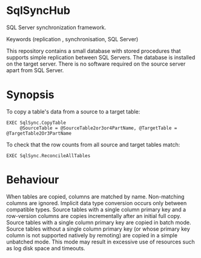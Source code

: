 # SqlSyncHub
SQL Server synchronization framework.

Keywords (replication , synchronisation, SQL Server)

This repository contains a small database with stored procedures that supports simple replication between SQL Servers.
The database is installed on the target server.
There is no software required on the source server apart from SQL Server.

Synopsis
========

To copy a table's data from a source to a target table:

```
EXEC SqlSync.CopyTable
     @SourceTable = @SourceTable2or3or4PartName, @TargetTable = @TargetTable2Or3PartName
```

To check that the row counts from all source and target tables match:
```
EXEC SqlSync.ReconcileAllTables
```

Behaviour
=========
When tables are copied, columns are matched by name. Non-matching columns are ignored. Implicit data type conversion occurs only between compatible types.
Source tables with a single column primary key and a row-version columns are copies incrementally after an initial full copy.
Source tables with a single column primary key are copied in batch mode.
Source tables without a single column primary key (or whose primary key column is not supported natively by remoting) are copied in a simple unbatched mode.
This mode may result in excessive use of resources such as log disk space and timeouts.